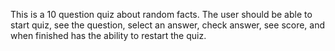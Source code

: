 This is a 10 question quiz about random facts.
The user should be able to start quiz, see the question, select an answer, check answer, see score, and when finished has the ability to restart the quiz.